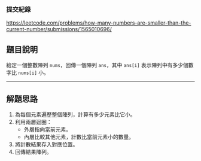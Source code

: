 ### 提交紀錄  
https://leetcode.com/problems/how-many-numbers-are-smaller-than-the-current-number/submissions/1565010696/

## 題目說明  

給定一個整數陣列 `nums`，回傳一個陣列 `ans`，其中 `ans[i]` 表示陣列中有多少個數字比 `nums[i]` 小。

---

## 解題思路  

1. 為每個元素遍歷整個陣列，計算有多少元素比它小。  
2. 利用兩層迴圈：  
   - 外層指向當前元素。  
   - 內層比較其他元素，計數比當前元素小的數量。  
3. 將計數結果存入對應位置。  
4. 回傳結果陣列。

   
